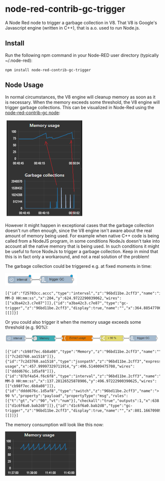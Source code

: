 # node-red-contrib-gc-trigger
A Node Red node to trigger a garbage collection in V8. That V8 is Google's Javascript engine (written in C++), that is a.o. used to run Node.js.

## Install
Run the following npm command in your Node-RED user directory (typically ~/.node-red):
```
npm install node-red-contrib-gc-trigger
```

## Node Usage
In normal circumstances, the V8 engine will cleanup memory as soon as it is necessary.   When the memory exceeds some threshold, the V8 engine will trigger garbage collections.  This can be visualized in Node-Red using the [node-red-contrib-gc node](https://www.npmjs.com/package/node-red-contrib-gc):

![GC trigger monitor](https://raw.githubusercontent.com/bartbutenaers/node-red-contrib-gc-trigger/master/images/gc_trigger_monitor.png)

However it might happen in exceptional cases that the garbage collection doesn't run often enough, since the V8 engine isn't aware about the real amount of memory being used.  For example when native C++ code is being called from a NodeJS program, in some conditions NodeJs doesn't take into account all the native memory that is being used.  In such conditions it might be useful to force NodeJs to trigger a garbage collection.  Keep in mind that this is in fact only a workaround, and not a real solution of the problem!

The garbage collection could be triggered e.g. at fixed moments in time:

![GC trigger interval](https://raw.githubusercontent.com/bartbutenaers/node-red-contrib-gc-trigger/master/images/gc_trigger_interval.png)
```
[{"id":"f25703cc.accc","type":"interval","z":"96bd11be.2cff3","name":"interval","interval":"1","onstart":false,"msg":"ping","showstatus":false,"unit":"seconds","statusformat":"YYYY-MM-D HH:mm:ss","x":204,"y":624.9722290039062,"wires":[["a3ba42c3.c7e87"]]},{"id":"a3ba42c3.c7e87","type":"gc-trigger","z":"96bd11be.2cff3","display":true,"name":"","x":364.88547706604004,"y":624.3334522247314,"wires":[[]]}]
```

Or you could also trigger it when the memory usage exceeds some threshold (e.g. 90%):

![GC trigger threshold](https://raw.githubusercontent.com/bartbutenaers/node-red-contrib-gc-trigger/master/images/gc_trigger_threshold.png)
```
[{"id":"cb98f7ec.6b8a08","type":"Memory","z":"96bd11be.2cff3","name":"","x":284,"y":497,"wires":[["7c2d3760.aa1518"]]},{"id":"7c2d3760.aa1518","type":"jsonpath","z":"96bd11be.2cff3","expression":"memusage","split":true,"name":"Extract usage","x":457.99997329711914,"y":496.514009475708,"wires":[["dddd676c.1d5af8"]]},{"id":"87bf4a54.f6c6f8","type":"interval","z":"96bd11be.2cff3","name":"interval","interval":"1","onstart":false,"msg":"ping","showstatus":false,"unit":"seconds","statusformat":"YYYY-MM-D HH:mm:ss","x":137.28126525878906,"y":496.97222900390625,"wires":[["cb98f7ec.6b8a08"]]},{"id":"dddd676c.1d5af8","type":"switch","z":"96bd11be.2cff3","name":"> 90 %","property":"payload","propertyType":"msg","rules":[{"t":"gt","v":"90","vt":"num"}],"checkall":"true","outputs":1,"x":638.5001983642578,"y":496.3334445953369,"wires":[["d1c6f6a0.bab2d8"]]},{"id":"d1c6f6a0.bab2d8","type":"gc-trigger","z":"96bd11be.2cff3","display":true,"name":"","x":801.1667098999023,"y":496.3334045410156,"wires":[[]]}]
```

The memory consumption will look like this now:

![GC trigger monitor](https://raw.githubusercontent.com/bartbutenaers/node-red-contrib-gc-trigger/master/images/gc_trigger_threshold_graph.png)
